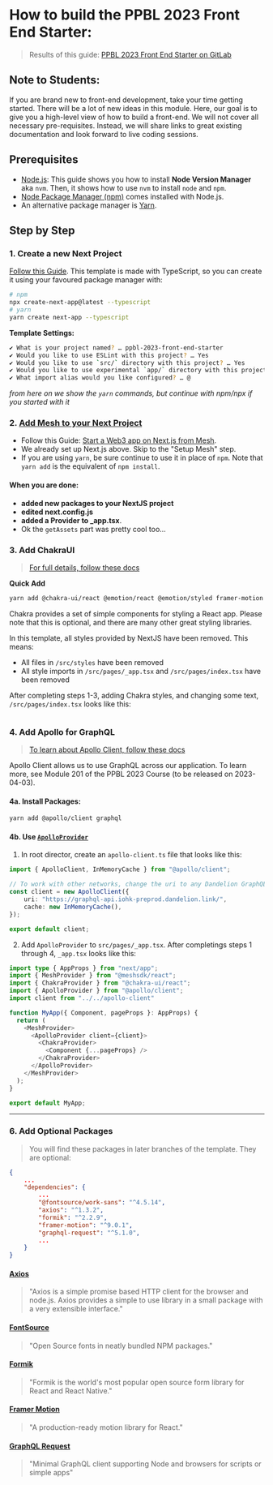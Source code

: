 # How to build the PPBL 2023 Front End Starter:

> Results of this guide: [PPBL 2023 Front End Starter on GitLab](https://gitlab.com/gimbalabs/ppbl-2023/ppbl-2023-front-end-starter)

## Note to Students:

If you are brand new to front-end development, take your time getting started. There will be a lot of new ideas in this module. Here, our goal is to give you a high-level view of how to build a front-end. We will not cover all necessary pre-requisites. Instead, we will share links to great existing documentation and look forward to live coding sessions.

## Prerequisites

- [Node.js](https://nodejs.dev/en/): This guide shows you how to install **Node Version Manager** aka `nvm`. Then, it shows how to use `nvm` to install `node` and `npm`.
- [Node Package Manager (npm)](https://nodejs.dev/en/learn/an-introduction-to-the-npm-package-manager/) comes installed with Node.js.
- An alternative package manager is [Yarn](https://yarnpkg.com/getting-started).

## Step by Step

### 1. Create a new Next Project
[Follow this Guide](https://nextjs.org/docs/getting-started). This template is made with TypeScript, so you can create it using your favoured package manager with:

```bash
# npm
npx create-next-app@latest --typescript
# yarn
yarn create next-app --typescript
```

**Template Settings:**

```bash
✔ What is your project named? … ppbl-2023-front-end-starter
✔ Would you like to use ESLint with this project? … Yes
✔ Would you like to use `src/` directory with this project? … Yes
✔ Would you like to use experimental `app/` directory with this project? … No
✔ What import alias would you like configured? … @
```
_from here on we show the `yarn` commands, but continue with npm/npx if you started with it_


### 2. [Add Mesh to your Next Project](https://meshjs.dev/guides/nextjs)

- Follow this Guide: [Start a Web3 app on Next.js from Mesh](https://meshjs.dev/guides/nextjs).
- We already set up Next.js above. Skip to the "Setup Mesh" step.
- If you are using `yarn`, be sure continue to use it in place of `npm`. Note that `yarn add` is the equivalent of `npm install`.

#### When you are done:
- **added new packages to your NextJS project**
- **edited next.config.js**
- **added a Provider to \_app.tsx**.
- Ok the `getAssets` part was pretty cool too...


### 3. Add ChakraUI
> [For full details, follow these docs](https://chakra-ui.com/getting-started/nextjs-guide)

**Quick Add**
```bash
yarn add @chakra-ui/react @emotion/react @emotion/styled framer-motion
```

Chakra provides a set of simple components for styling a React app. Please note that this is optional, and there are many other great styling libraries.

In this template, all styles provided by NextJS have been removed. This means:
- All files in `/src/styles` have been removed
- All style imports in `/src/pages/_app.tsx` and `/src/pages/index.tsx` have been removed

After completing steps 1-3, adding Chakra styles, and changing some text, `/src/pages/index.tsx` looks like this:
```typescript


```

### 4. Add Apollo for GraphQL

> [To learn about Apollo Client, follow these docs](https://www.apollographql.com/docs/react/get-started)

Apollo Client allows us to use GraphQL across our application. To learn more, see Module 201 of the PPBL 2023 Course (to be released on 2023-04-03).


#### 4a. Install Packages:
```bash
yarn add @apollo/client graphql
```

#### 4b. Use [`ApolloProvider`](https://www.apollographql.com/docs/react/api/react/hooks/)
1. In root director, create an `apollo-client.ts` file that looks like this:
```typescript
import { ApolloClient, InMemoryCache } from "@apollo/client";

// To work with other networks, change the uri to any Dandelion GraphQL instance:
const client = new ApolloClient({
    uri: "https://graphql-api.iohk-preprod.dandelion.link/",
    cache: new InMemoryCache(),
});

export default client;
```
2. Add `ApolloProvider` to `src/pages/_app.tsx`. After completings steps 1 through 4, `_app.tsx` looks like this:
```typescript
import type { AppProps } from "next/app";
import { MeshProvider } from "@meshsdk/react";
import { ChakraProvider } from "@chakra-ui/react";
import { ApolloProvider } from "@apollo/client";
import client from "../../apollo-client"

function MyApp({ Component, pageProps }: AppProps) {
  return (
    <MeshProvider>
      <ApolloProvider client={client}>
        <ChakraProvider>
          <Component {...pageProps} />
        </ChakraProvider>
      </ApolloProvider>
    </MeshProvider>
  );
}

export default MyApp;
```
---

### 6. Add Optional Packages

> You will find these packages in later branches of the template. They are optional:

```json
{
    ...
    "dependencies": {
        ...
        "@fontsource/work-sans": "^4.5.14",
        "axios": "^1.3.2",
        "formik": "^2.2.9",
        "framer-motion": "^9.0.1",
        "graphql-request": "^5.1.0",
        ...
    }
}
```

#### [Axios](https://axios-http.com/)
> "Axios is a simple promise based HTTP client for the browser and node.js. Axios provides a simple to use library in a small package with a very extensible interface."

#### [FontSource](https://fontsource.org/)
> "Open Source fonts in neatly bundled NPM packages."

#### [Formik](https://formik.org/)
> "Formik is the world's most popular open source form library for React and React Native."

#### [Framer Motion](https://www.framer.com/motion/)
> "A production-ready motion library for React."

#### [GraphQL Request](https://github.com/jasonkuhrt/graphql-request)
> "Minimal GraphQL client supporting Node and browsers for scripts or simple apps"